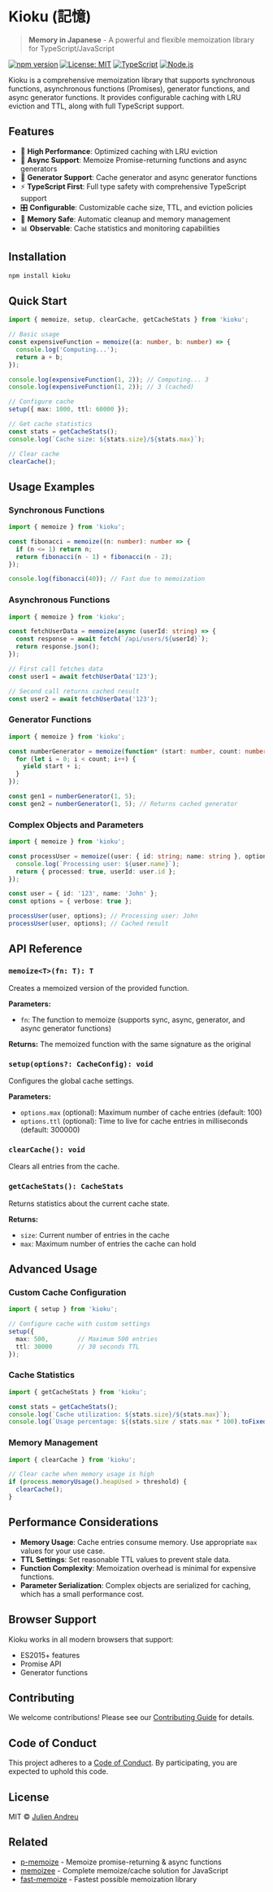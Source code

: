 # Kioku (記憶)

> **Memory in Japanese** - A powerful and flexible memoization library for TypeScript/JavaScript

[![npm version](https://badge.fury.io/js/kioku.svg)](https://badge.fury.io/js/kioku)
[![License: MIT](https://img.shields.io/badge/License-MIT-yellow.svg)](https://opensource.org/licenses/MIT)
[![TypeScript](https://img.shields.io/badge/TypeScript-007ACC?logo=typescript&logoColor=white)](https://www.typescriptlang.org/)
[![Node.js](https://img.shields.io/badge/Node.js-43853D?logo=node.js&logoColor=white)](https://nodejs.org/)

Kioku is a comprehensive memoization library that supports synchronous functions, asynchronous functions (Promises), generator functions, and async generator functions. It provides configurable caching with LRU eviction and TTL, along with full TypeScript support.

## Features

- 🚀 **High Performance**: Optimized caching with LRU eviction
- 🔄 **Async Support**: Memoize Promise-returning functions and async generators
- 🎯 **Generator Support**: Cache generator and async generator functions
- ⚡ **TypeScript First**: Full type safety with comprehensive TypeScript support
- 🎛️ **Configurable**: Customizable cache size, TTL, and eviction policies
- 🧹 **Memory Safe**: Automatic cleanup and memory management
- 📊 **Observable**: Cache statistics and monitoring capabilities

## Installation

```bash
npm install kioku
```

## Quick Start

```typescript
import { memoize, setup, clearCache, getCacheStats } from 'kioku';

// Basic usage
const expensiveFunction = memoize((a: number, b: number) => {
  console.log('Computing...');
  return a + b;
});

console.log(expensiveFunction(1, 2)); // Computing... 3
console.log(expensiveFunction(1, 2)); // 3 (cached)

// Configure cache
setup({ max: 1000, ttl: 60000 });

// Get cache statistics
const stats = getCacheStats();
console.log(`Cache size: ${stats.size}/${stats.max}`);

// Clear cache
clearCache();
```

## Usage Examples

### Synchronous Functions

```typescript
import { memoize } from 'kioku';

const fibonacci = memoize((n: number): number => {
  if (n <= 1) return n;
  return fibonacci(n - 1) + fibonacci(n - 2);
});

console.log(fibonacci(40)); // Fast due to memoization
```

### Asynchronous Functions

```typescript
import { memoize } from 'kioku';

const fetchUserData = memoize(async (userId: string) => {
  const response = await fetch(`/api/users/${userId}`);
  return response.json();
});

// First call fetches data
const user1 = await fetchUserData('123');

// Second call returns cached result
const user2 = await fetchUserData('123');
```

### Generator Functions

```typescript
import { memoize } from 'kioku';

const numberGenerator = memoize(function* (start: number, count: number) {
  for (let i = 0; i < count; i++) {
    yield start + i;
  }
});

const gen1 = numberGenerator(1, 5);
const gen2 = numberGenerator(1, 5); // Returns cached generator
```

### Complex Objects and Parameters

```typescript
import { memoize } from 'kioku';

const processUser = memoize((user: { id: string; name: string }, options: { verbose?: boolean }) => {
  console.log(`Processing user: ${user.name}`);
  return { processed: true, userId: user.id };
});

const user = { id: '123', name: 'John' };
const options = { verbose: true };

processUser(user, options); // Processing user: John
processUser(user, options); // Cached result
```

## API Reference

### `memoize<T>(fn: T): T`

Creates a memoized version of the provided function.

**Parameters:**
- `fn`: The function to memoize (supports sync, async, generator, and async generator functions)

**Returns:** The memoized function with the same signature as the original

### `setup(options?: CacheConfig): void`

Configures the global cache settings.

**Parameters:**
- `options.max` (optional): Maximum number of cache entries (default: 100)
- `options.ttl` (optional): Time to live for cache entries in milliseconds (default: 300000)

### `clearCache(): void`

Clears all entries from the cache.

### `getCacheStats(): CacheStats`

Returns statistics about the current cache state.

**Returns:**
- `size`: Current number of entries in the cache
- `max`: Maximum number of entries the cache can hold

## Advanced Usage

### Custom Cache Configuration

```typescript
import { setup } from 'kioku';

// Configure cache with custom settings
setup({
  max: 500,        // Maximum 500 entries
  ttl: 30000       // 30 seconds TTL
});
```

### Cache Statistics

```typescript
import { getCacheStats } from 'kioku';

const stats = getCacheStats();
console.log(`Cache utilization: ${stats.size}/${stats.max}`);
console.log(`Usage percentage: ${(stats.size / stats.max * 100).toFixed(1)}%`);
```

### Memory Management

```typescript
import { clearCache } from 'kioku';

// Clear cache when memory usage is high
if (process.memoryUsage().heapUsed > threshold) {
  clearCache();
}
```

## Performance Considerations

- **Memory Usage**: Cache entries consume memory. Use appropriate `max` values for your use case.
- **TTL Settings**: Set reasonable TTL values to prevent stale data.
- **Function Complexity**: Memoization overhead is minimal for expensive functions.
- **Parameter Serialization**: Complex objects are serialized for caching, which has a small performance cost.

## Browser Support

Kioku works in all modern browsers that support:
- ES2015+ features
- Promise API
- Generator functions

## Contributing

We welcome contributions! Please see our [Contributing Guide](CONTRIBUTING.md) for details.

## Code of Conduct

This project adheres to a [Code of Conduct](CODE_OF_CONDUCT.md). By participating, you are expected to uphold this code.

## License

MIT © [Julien Andreu](https://github.com/julienandreu)

## Related

- [p-memoize](https://github.com/sindresorhus/p-memoize) - Memoize promise-returning & async functions
- [memoizee](https://github.com/medikoo/memoizee) - Complete memoize/cache solution for JavaScript
- [fast-memoize](https://github.com/caiogondim/fast-memoize.js) - Fastest possible memoization library
